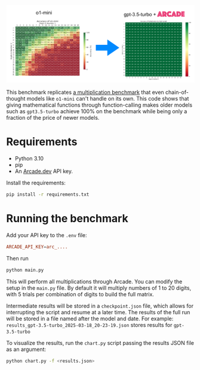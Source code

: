 ![banner](banner.png)

This benchmark replicates [a multiplication benchmark](https://x.com/yuntiandeng/status/1836114401213989366)
that even chain-of-thought models like `o1-mini` can't handle on its own. This code shows that giving
mathematical functions through function-calling makes older models such as `gpt3.5-turbo` achieve 100% on
the benchmark while being only a fraction of the price of newer models.

# Requirements

- Python 3.10
- pip
- An [Arcade.dev](https://arcade.dev) API key.

Install the requirements:

```bash
pip install -r requirements.txt
```

# Running the benchmark

Add your API key to the `.env` file:

```conf
ARCADE_API_KEY=arc_....
```

Then run 
```bash
python main.py
```

This will perform all multiplications through Arcade. You can modify the setup
in the `main.py` file. By default it will multiply numbers of 1 to 20 digits, 
with 5 trials per combination of digits to build the full matrix. 

Intermediate results will be stored in a `checkpoint.json` file, which allows
for interrupting the script and resume at a later time. The results of the full
run will be stored in a file named after the model and date. For example:
`results_gpt-3.5-turbo_2025-03-18_20-23-19.json` stores results for
`gpt-3.5-turbo`

To visualize the results, run the `chart.py` script passing the results JSON file
as an argument:

```bash
python chart.py -f <results.json>
```


